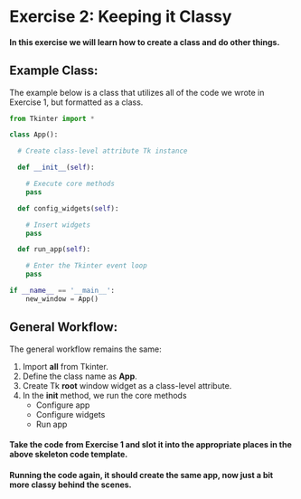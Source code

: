 # Exercise 2: Keeping it Classy
#### In this exercise we will learn how to create a class and do other things.

## Example Class:
The example below is a class that utilizes all of the code we wrote in Exercise 1, but formatted as a class.
```python
from Tkinter import *

class App():

  # Create class-level attribute Tk instance

  def __init__(self):

    # Execute core methods
    pass

  def config_widgets(self):

    # Insert widgets
    pass

  def run_app(self):

    # Enter the Tkinter event loop
    pass

if __name__ == '__main__':
    new_window = App()
```

## General Workflow:

The general workflow remains the same:

1. Import **all** from Tkinter.
2. Define the class name as **App**.
3. Create Tk **root** window widget as a class-level attribute.
4. In the **init** method, we run the core methods
    - Configure app
    - Configure widgets
    - Run app

#### Take the code from Exercise 1 and slot it into the appropriate places in the above skeleton code template.
#### Running the code again, it should create the same app, now just a bit more classy behind the scenes.

